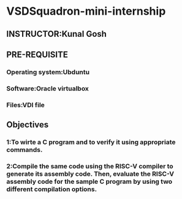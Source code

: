 # VSDSquadron-mini-internship
## INSTRUCTOR:Kunal Gosh
## PRE-REQUISITE
### Operating system:Ubduntu
### Software:Oracle virtualbox
### Files:VDI file
## Objectives
### 1:To wirte a C program and to verify it using appropriate commands.
### 2:Compile the same code using the RISC-V compiler to generate its assembly code. Then, evaluate the RISC-V assembly code for the sample C program by using two different compilation options.
